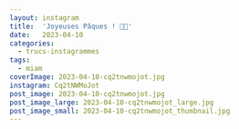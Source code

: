 ```yaml
---
layout: instagram
title:  'Joyeuses Pâques ! 🐣🐓'
date:   2023-04-10
categories: 
  - trucs-instagrammes
tags:
  - miam
coverImage: 2023-04-10-cq2tnwmojot.jpg
instagram: Cq2tNWMoJot
post_image: 2023-04-10-cq2tnwmojot.jpg
post_image_large: 2023-04-10-cq2tnwmojot_large.jpg
post_image_small: 2023-04-10-cq2tnwmojot_thumbnail.jpg
---
```



